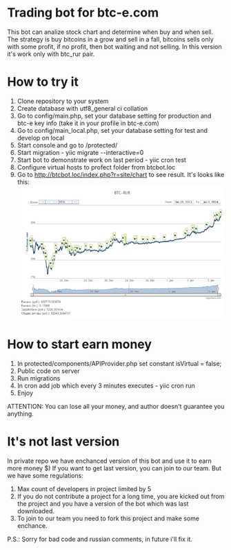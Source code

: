 Trading bot for btc-e.com
=========================

This bot can analize stock chart and determine when buy and when sell.
The strategy is buy bitcoins in a grow and sell in a fall, bitcoins sells only with some profit, if no profit, then bot waiting and not selling.
In this version it's work only with btc_rur pair.

How to try it
===============
1. Clone repository to your system
2. Create database with utf8_general ci collation 
3. Go to config/main.php, set your database setting for production and btc-e key info (take it in your profile in btc-e.com)
4. Go to config/main_local.php, set your database setting for test and develop on local
5. Start console and go to /protected/
6. Start migration - yiic migrate --interactive=0
7. Start bot to demonstrate work on last period - yiic cron test
8. Configure virtual hosts to profect folder from btcbot.loc
9. Go to http://btcbot.loc/index.php?r=site/chart to see result. It's looks like this:
![](demo.png)

 How to start earn money
 =======================
 
 1. In protected/components/APIProvider.php set constant isVirtual = false;
 2. Public code on server
 3. Run migrations
 4. In cron add job which every 3 minutes executes - yiic cron run
 5. Enjoy
 
 ATTENTION: You can lose all your money, and author doesn't guarantee you anything.
 
 
 It's not last version
 =====================
 
 In private repo we have enchanced version of this bot and use it to earn more money $) 
 If you want to get last version, you can join to our team.
 But we have some regulations:
 1) Max count of developers in project limited by 5
 2) If you do not contribute a project for a long time, you are kicked out from the project and you have a version of the bot which was last downloaded.
 3) To join to our team you need to fork this project and make some enchance. 
  
  
 P.S.: Sorry for bad code and russian comments, in future i'll fix it.